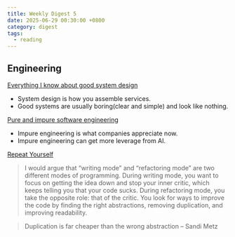```yaml
---
title: Weekly Digest 5
date: 2025-06-29 00:30:00 +0800
category: digest
tags:
  - reading
---
```

## Engineering

[Everything I know about good system design](https://seangoedecke.com/good-system-design/)
- System design is how you assemble services.
- Good systems are usually boring(clear and simple) and look like nothing.

[Pure and impure software engineering](https://seangoedecke.com/pure-and-impure-engineering/)
- Impure engineering is what companies appreciate now.
- Impure engineering can get more leverage from AI.

[Repeat Yourself](https://endler.dev/2025/repeat-yourself/)
> I would argue that “writing mode” and “refactoring mode” are two different modes of programming. During writing mode, you want to focus on getting the idea down and stop your inner critic, which keeps telling you that your code sucks. During refactoring mode, you take the opposite role: that of the critic. You look for ways to improve the code by finding the right abstractions, removing duplication, and improving readability.

> Duplication is far cheaper than the wrong abstraction – Sandi Metz